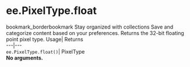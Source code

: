  
#  ee.PixelType.float
bookmark_borderbookmark Stay organized with collections  Save and categorize content based on your preferences. 
Returns the 32-bit floating point pixel type. 
Usage| Returns  
---|---  
`ee.PixelType.float()`| PixelType  
**No arguments.**
